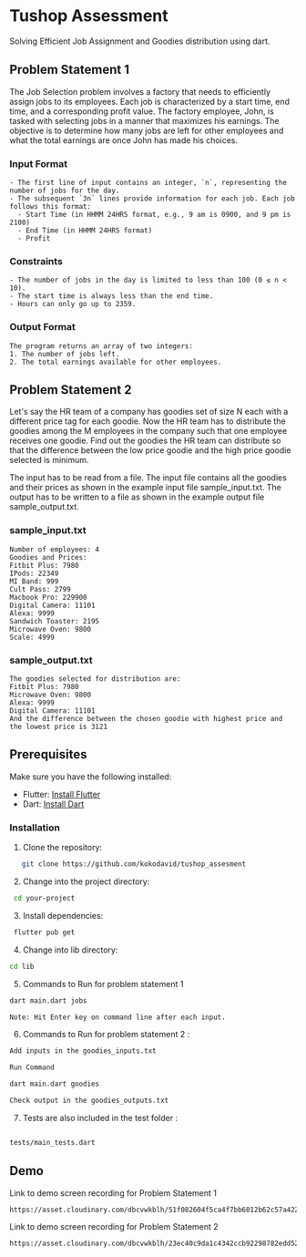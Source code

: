 
# Tushop Assessment

Solving Efficient Job Assignment and Goodies distribution using dart.


## Problem Statement 1
The Job Selection problem involves a factory that needs to efficiently assign jobs to its employees. Each job is characterized by a start time, end time, and a corresponding profit value. The factory employee, John, is tasked with selecting jobs in a manner that maximizes his earnings. The objective is to determine how many jobs are left for other employees and what the total earnings are once John has made his choices.

### Input Format

```job allocation
- The first line of input contains an integer, `n`, representing the number of jobs for the day.
- The subsequent `3n` lines provide information for each job. Each job follows this format:
  - Start Time (in HHMM 24HRS format, e.g., 9 am is 0900, and 9 pm is 2100)
  - End Time (in HHMM 24HRS format)
  - Profit
```

### Constraints

```constraints
- The number of jobs in the day is limited to less than 100 (0 ≤ n < 10).
- The start time is always less than the end time.
- Hours can only go up to 2359.

```
### Output Format

```output
The program returns an array of two integers:
1. The number of jobs left.
2. The total earnings available for other employees.

```

## Problem Statement 2
Let's say the HR team of a company has goodies set of size N each with a different price tag for
each goodie. Now the HR team has to distribute the goodies among the M employees in the
company such that one employee receives one goodie. Find out the goodies the HR team can
distribute so that the difference between the low price goodie and the high price goodie selected
is minimum.

The input has to be read from a file. The input file contains all the goodies and their prices as
shown in the example input file sample_input.txt.
The output has to be written to a file as shown in the example output file sample_output.txt.

### sample_input.txt

```goodies allocation
Number of employees: 4
Goodies and Prices:
Fitbit Plus: 7980
IPods: 22349
MI Band: 999
Cult Pass: 2799
Macbook Pro: 229900
Digital Camera: 11101
Alexa: 9999
Sandwich Toaster: 2195
Microwave Oven: 9800
Scale: 4999
```

### sample_output.txt

```goodies allocation
The goodies selected for distribution are:
Fitbit Plus: 7980
Microwave Oven: 9800
Alexa: 9999
Digital Camera: 11101
And the difference between the chosen goodie with highest price and the lowest price is 3121
```
## Prerequisites

Make sure you have the following installed:

- Flutter: [Install Flutter](https://flutter.dev/docs/get-started/install)
- Dart: [Install Dart](https://dart.dev/get-dart)

### Installation

1. Clone the repository:

```bash
   git clone https://github.com/kokodavid/tushop_assesment

```
2. Change into the project directory:

```bash
 cd your-project

```
3. Install dependencies:

```bash
 flutter pub get

```

4. Change into lib directory:

```bash
cd lib

```

5. Commands to Run for problem statement 1
 

```bash
dart main.dart jobs

Note: Hit Enter key on command line after each input.

```

6. Commands to Run for problem statement 2 :

```bash
Add inputs in the goodies_inputs.txt

```
```bash
Run Command

dart main.dart goodies

```
```bash
Check output in the goodies_outputs.txt

```

7. Tests are also included in the test folder :

```bash

tests/main_tests.dart

```

## Demo

Link to demo screen recording for Problem Statement 1


```bash
https://asset.cloudinary.com/dbcvwkblh/51f082604f5ca4f7bb6012b62c57a422

```

Link to demo screen recording for Problem Statement 2


```bash
https://asset.cloudinary.com/dbcvwkblh/23ec40c9da1c4342ccb92298782edd52

```